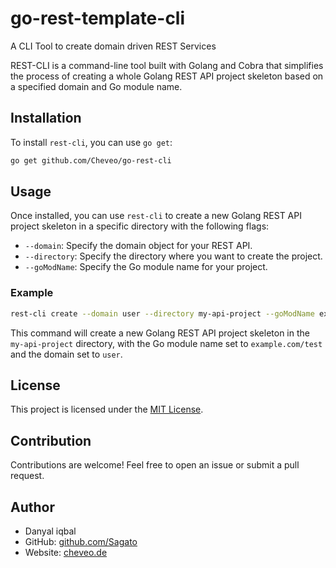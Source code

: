 # go-rest-template-cli
A CLI Tool to create domain driven REST Services

REST-CLI is a command-line tool built with Golang and Cobra that simplifies the process of creating a whole Golang REST API project skeleton based on a specified domain and Go module name.

## Installation

To install `rest-cli`, you can use `go get`:

```bash
go get github.com/Cheveo/go-rest-cli
```

## Usage

Once installed, you can use `rest-cli` to create a new Golang REST API project skeleton in a specific directory with the following flags:

- `--domain`: Specify the domain object for your REST API.
- `--directory`: Specify the directory where you want to create the project.
- `--goModName`: Specify the Go module name for your project.

### Example

```bash
rest-cli create --domain user --directory my-api-project --goModName example.com/test
```

This command will create a new Golang REST API project skeleton in the `my-api-project` directory, with the Go module name set to `example.com/test` and the domain set to `user`.

## License

This project is licensed under the [MIT License](LICENSE).

## Contribution

Contributions are welcome! Feel free to open an issue or submit a pull request.

## Author

- Danyal iqbal
- GitHub: [github.com/Sagato](https://github.com/Sagato)
- Website: [cheveo.de](https://cheveo.de)
